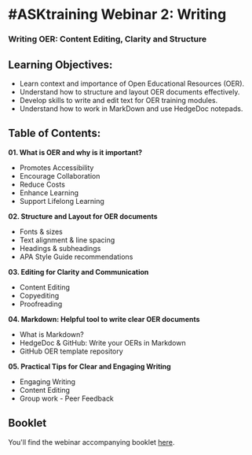 # #ASKtraining Webinar 2: Writing
### Writing OER: Content Editing, Clarity and Structure

## Learning Objectives:
+ Learn context and importance of Open Educational Resources (OER).
+ Understand how to structure and layout OER documents effectively.
+ Develop skills to write and edit text for OER training modules.
+ Understand how to work in MarkDown and use HedgeDoc notepads.

## Table of Contents:
**01. What is OER and why is it important?**
+ Promotes Accessibility
+ Encourage Collaboration
+ Reduce Costs
+ Enhance Learning
+ Support Lifelong Learning

**02. Structure and Layout for OER documents**
+ Fonts & sizes
+ Text alignment & line spacing
+ Headings & subheadings
+ APA Style Guide recommendations

**03. Editing for Clarity and Communication**
+ Content Editing
+ Copyediting
+ Proofreading

**04. Markdown: Helpful tool to write clear OER documents**
+ What is Markdown?
+ HedgeDoc & GitHub: Write your OERs in Markdown
+ GitHub OER template repository

**05. Practical Tips for Clear and Engaging Writing**
+ Engaging Writing
+ Content Editing
+ Group work - Peer Feedback

## Booklet
You'll find the webinar accompanying booklet [here](https://github.com/ASKnetCommunity/ASKtraining_webinar2_writing/blob/main/booklet_webinar2_writing.pdf).
